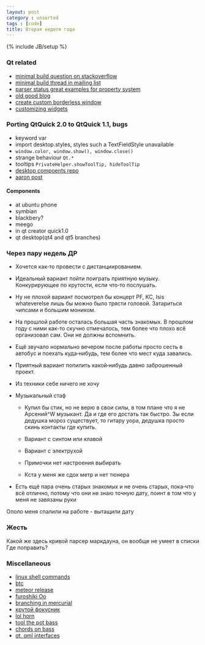 ```yaml
---
layout: post
category : unsorted
tags : [code]
title: Вторая неделя года
---
```

{% include JB/setup %}

### Qt related
- [minimal build question on stackoverflow](http://stackoverflow.com/questions/450455/minimal-qt-executable-size)
- [minimal build thread in mailing list](http://lists.trolltech.com/qt-interest/2007-08/thread00675-0.html)
- [parser status great examples for property system](http://doc-snapshot.qt-project.org/5.0/qtqml/qqmlparserstatus.html)
- [old good blog](http://qt-articles.blogspot.com/)
- [create custom borderless window](http://qt.developpez.com/tutoriels/braindeadbzh/customwindow/)
- [customizing widgets](http://qt-project.org/doc/qt-4.8/stylesheet-examples.html)

### Porting QtQuick 2.0 to QtQuick 1.1, bugs
- keyword var
- import desktop.styles, styles such a TextFieldStyle unavailable
- `window.color, window.show(), window.close()`
- strange behaviour `Qt.*`
- tooltips `PrivateHelper.showToolTip, hideToolTip`
- [desktop compoents repo](https://github.com/nib952051/QtDesktopComponentsBackport)
- [aaron post](http://aseigo.blogspot.com/2013/01/qml-component-apis-to-come-together.html)

#### Components
- at ubuntu phone
- symbian
- blackbery?
- meego
- in qt creator quick1.0
- qt desktop(qt4 and qt5 branches)


### Через пару недель ДР
- Хочется как&dash;то провести с дистанциированием.

- Идеальный вариант пойти поиграть приятную музыку. Конкурирующее по крутости, если что&dash;то послушать.

- Ну не плохой вариант посмотрел бы концерт PF, KC, Isis whateverelse лишь бы можно было трясти головой. Затариться чипсами и большим моником.

- На прошлой работе осталась большая часть знакомых. В прошлом году с ними как-то скучно отмечалось, тем более что плохо всё организовал сам. Они не должны вспомнить.

- Ещё звучало нормально вечером после работы просто сесть в автобус и поехать куда&dash;нибудь, тем более что мест куда завались.

- Приятный вариант попилить какой&dash;нибудь давно заброшенный проект.

- Из техники себе ничего не хочу

- Музыкальный стаф

    - Купил бы стик, но не верю в свои силы, в том плане что я не Арсений^W музыкант. Да и где его достать так быстро. Зы если дедушка мороз существует, то гитару уора, дедушка просто скинь контакты где купить.

    - Вариант с синтом или клавой

    - Вариант с электрухой

    - Примочки нет настроения выбирать

    - Кста у меня же сдох метр и нет тюнера

- Есть ещё пара очень старых знакомых и не очень старых, пока&dash;что всё отлично, потому что они не знаю точную дату, поинт в том что у меня не завязаны руки

Ололо меня спалили на работе - вытащили дату

### Жесть
Какой же здесь кривой парсер маркдауна, он вообще не умеет в списки
Где поправить?

### Miscellaneous
- [linux shell commands](http://clippy.in/b/YJLM9W)
- [btc](http://techcrunch.com/2013/01/07/bitpay-banks-500k-in-angel-investment-to-become-paypal-for-bitcoin-already-has-2100-businesses-on-board/)
- [meteor release](http://meteor.com/blog/2012/01/07/meteor-053-deployment-settings-minimongo-spark-accounts)
- [furoshiki Oo](http://en.wikipedia.org/wiki/Furoshiki)
- [branching in mercurial](http://stevelosh.com/blog/2009/08/a-guide-to-branching-in-mercurial/)
- [крутой фокусник](http://www.youtube.com/watch?v=FUv-Q6EgEFI)
- [lol horn](http://www.youtube.com/watch?v=FMgcvs6kIw8)
- [tool the pot bass](http://www.youtube.com/watch?v=FSVl2qlSqFU)
- [chords on bass](http://www.youtube.com/watch?v=d-2_VKxyG18)
- [qt, qml interfaces](http://www.thelins.se/johan/blog/2013/01/update-on-work/)
